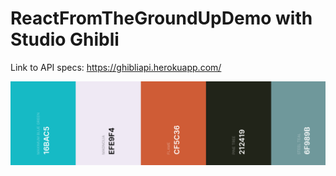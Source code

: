 # ReactFromTheGroundUpDemo with Studio Ghibli

Link to API specs: https://ghibliapi.herokuapp.com/

<img src="./ghibli.png"
     alt="Color Palette"
     style="float: left; margin-right: 10px;" />

